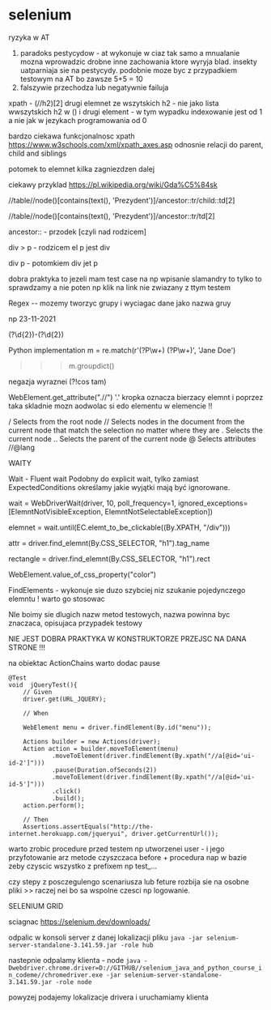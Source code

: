 # selenium

ryzyka w AT

1. paradoks pestycydow - at wykonuje w ciaz tak samo a mnualanie mozna wprowadzic drobne inne zachowania ktore wyryja blad. insekty uatparniaja sie na pestycydy. podobnie moze byc z przypadkiem testowym na AT bo zawsze 5+5 = 10 
2. falszywie przechodza lub negatywnie failuja


xpath - (//h2)[2]  drugi elemnet ze wszytskich h2  - nie jako lista wwszytskich h2 w () i drugi element - w tym wypadku indexowanie jest od 1 a nie jak w jezykach programowania od 0

bardzo ciekawa funkcjonalnosc xpath https://www.w3schools.com/xml/xpath_axes.asp  odnosnie relacji do parent, child and siblings

potomek to elemnet kilka zagniezdzen dalej

ciekawy przyklad https://pl.wikipedia.org/wiki/Gda%C5%84sk

//table//node()[contains(text(), 'Prezydent')]/ancestor::tr/child::td[2]

//table//node()[contains(text(), 'Prezydent')]/ancestor::tr/td[2]

ancestor::  - przodek [czyli nad rodzicem]

div > p - rodzicem el p jest div

div p  - potomkiem div jet p

dobra praktyka to jezeli mam test case na np wpisanie slamandry to tylko to sprawdzamy a nie poten np klik na link nie zwiazany z ttym testem

Regex  -- mozemy tworzyc grupy i wyciagac dane jako nazwa gruy

np  23-11-2021

(?<dzien>\d{2})\-(?<miesiac>\d{2})

Python implementation
m = re.match(r'(?P<first>\w+) (?P<last>\w+)', 'Jane Doe')
>>> m.groupdict()

negazja wyraznei (?!cos tam)

WebElement.get_attribute(".//")   '.' kropka oznacza bierzacy elemnt i poprzez taka skladnie mozn aodwolac si edo elementu w elemencie !!

/	Selects from the root node
//	Selects nodes in the document from the current node that match the selection no matter where they are
.	Selects the current node
..	Selects the parent of the current node
@	Selects attributes  //@lang


WAITY

Wait - Fluent wait
Podobny do explicit wait, tylko zamiast ExpectedConditions określamy jakie
wyjątki mają być ignorowane.

wait = WebDriverWait(driver, 10, poll_frequency=1,
ignored_exceptions=[ElemntNotVisibleException, ElemntNotSelectableException])

elemnet = wait.until(EC.elemt_to_be_clickable((By.XPATH, "/div")))

attr = driver.find_elemnt(By.CSS_SELECTOR, "h1").tag_name

rectangle =  driver.find_elemnt(By.CSS_SELECTOR, "h1").rect

WebElement.value_of_css_property("color")

FindElements - wykonuje sie duzo szybciej niz szukanie pojedynczego elemntu ! warto go stosowac

NIe boimy sie dlugich nazw metod testowych, nazwa powinna byc znaczaca, opisujaca przypadek testowy

NIE JEST DOBRA PRAKTYKA W KONSTRUKTORZE PRZEJSC NA DANA STRONE !!!

na obiektac ActionChains warto dodac pause

    @Test
    void  jQueryTest(){
        // Given
        driver.get(URL_JQUERY);

        // When

        WebElement menu = driver.findElement(By.id("menu"));

        Actions builder = new Actions(driver);
        Action action = builder.moveToElement(menu)
                .moveToElement(driver.findElement(By.xpath("//a[@id='ui-id-2']")))
                .pause(Duration.ofSeconds(2))
                .moveToElement(driver.findElement(By.xpath("//a[@id='ui-id-5']")))
                .click()
                .build();
        action.perform();

        // Then
        Assertions.assertEquals("http://the-internet.herokuapp.com/jqueryui", driver.getCurrentUrl());


warto zrobic procedure przed testem np utworzenei user - i jego przyfotowanie arz metode czyszczaca before + procedura nap w bazie zeby czyscic wszystko z prefixem np test_...


czy stepy z posczegulengo scenariusza lub feture rozbija sie na osobne pliki >> raczej nei bo sa wspolne czesci np logowanie.

SELENIUM GRID

sciagnac https://selenium.dev/downloads/

odpalic w konsoli server z danej lokalizacji pliku `java -jar selenium-server-standalone-3.141.59.jar -role hub`

nastepnie odpalamy klienta - node  `java -Dwebdriver.chrome.driver=D://GITHUB//selenium_java_and_python_course_in_codeme//chromedriver.exe -jar selenium-server-standalone-3.141.59.jar -role node`

powyzej podajemy lokalizacje drivera i uruchamiamy klienta
